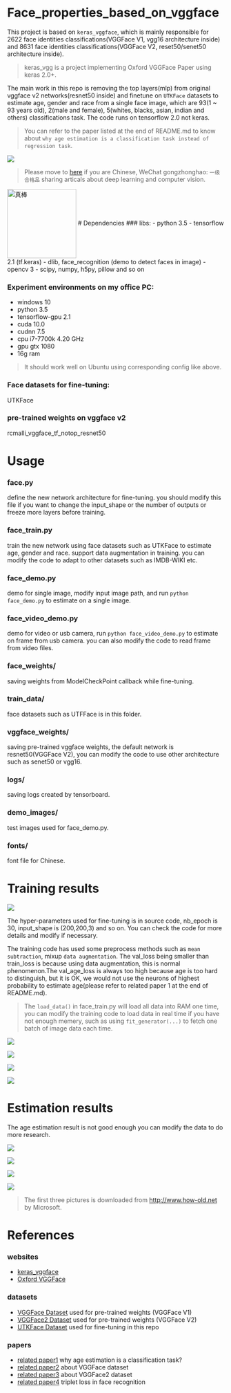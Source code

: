 # Face_properties_based_on_vggface
This project is based on `keras_vggface`, which is mainly responsible for 2622 face identities classifications(VGGFace V1, vgg16 architecture inside) and 8631 face identities classifications(VGGFace V2, reset50/senet50 architecture inside).
> keras_vgg is a project implementing Oxford VGGFace Paper using keras 2.0+.

The main work in this repo is removing the top layers(mlp) from original vggface v2 networks(resnet50 inside) and finetune on `UTKFace` datasets to estimate age, gender and race from a single face image, which are 93(1 ~ 93 years old), 2(male and female), 5(whites, blacks, asian, indian and others) classifications task. The code runs on tensorflow 2.0 not keras.
> You can refer to the paper listed at the end of README.md to know about `why age estimation is a classification task instead of regression task`.

![](./pngs/estimation_result_0.png)

> Please move to [here](https://www.cnblogs.com/xiaozhi_5638/) if you are Chinese, WeChat gongzhonghao: `一级合格品` sharing articals about deep learning and computer vision.
<img style="width:160px;height:160px" src="./pngs/qcode.png"  alt="真棒" align=center />
# Dependencies
### libs:
- python 3.5
- tensorflow 2.1 (tf.keras)
- dlib, face_recognition (demo to detect faces in image)
- opencv 3
- scipy, numpy, h5py, pillow and so on

### Experiment environments on my office PC:
- windows 10
- python 3.5
- tensorflow-gpu 2.1
- cuda 10.0
- cudnn 7.5
- cpu i7-7700k 4.20 GHz
- gpu gtx 1080
- 16g ram

> It should work well on Ubuntu using corresponding config like above.

### Face datasets for fine-tuning:
UTKFace

### pre-trained weights on vggface v2
rcmalli_vggface_tf_notop_resnet50

# Usage
### face.py
define the new network architecture for fine-tuning. you should modify this file if you want to change the input_shape or the number of outputs or freeze more layers before training.
### face_train.py
train the new network using face datasets such as UTKFace to estimate age, gender and race. support data augmentation in training. you can modify the code to adapt to other datasets such as IMDB-WIKI etc.
### face_demo.py
demo for single image, modify input image path, and run `python face_demo.py` to estimate on a single image.
### face_video_demo.py
demo for video or usb camera, run `python face_video_demo.py` to estimate on frame from usb camera. you can also modify the code to read frame from video files.
### face_weights/
saving weights from ModelCheckPoint callback while fine-tuning.
### train_data/
face datasets such as UTFFace is in this folder.
### vggface_weights/
saving pre-trained vggface weights, the default network is resnet50(VGGFace V2), you can modify the code to use other architecture such as senet50 or vgg16.
### logs/
saving logs created by tensorboard.
### demo_images/
test images used for face_demo.py.
### fonts/
font file for Chinese.

# Training results
![](./pngs/what_is_fine-tuning.png)

The hyper-parameters used for fine-tuning is in source code, nb_epoch is 30, input_shape is (200,200,3) and so on. You can check the code for more details and modify if necessary.

The training code has used some preprocess methods such as `mean subtraction`, mixup `data augmentation`. The val_loss being smaller than train_loss is because using data augmentation, this is normal phenomenon.The val_age_loss is always too high because age is too hard to distinguish, but it is OK, we would not use the neurons of highest probability to estimate age(please refer to related paper 1 at the end of README.md).
> The `load_data()` in face_train.py will load all data into RAM one time, you can modify the training code to load data in real time if you have not enough memery, such as using `fit_generator(...)` to fetch one batch of image data each time.

![](./pngs/epoch_loss.png)

![](./pngs/epoch_age_loss.png)

![](./pngs/epoch_gender_loss.png)

![](./pngs/epoch_race_loss.png)


# Estimation results
The age estimation result is not good enough you can modify the data to do more research.

![](./pngs/estimation_result_1.png)

![](./pngs/estimation_result_2.png)

![](./pngs/estimation_result_5.png)

![](./pngs/estimation_result_3.png)

> The first three pictures is downloaded from http://www.how-old.net by Microsoft.

# References
### websites
- [keras_vggface](https://github.com/rcmalli/keras-vggface)
- [Oxford VGGFace](http://www.robots.ox.ac.uk/~vgg/software/vgg_face/)

### datasets
- [VGGFace Dataset](http://www.robots.ox.ac.uk/~vgg/data/vgg_face/) used for pre-trained weights (VGGFace V1)
- [VGGFace2 Dataset](http://www.robots.ox.ac.uk/~vgg/data/vgg_face2/) used for pre-trained weights (VGGFace V2)
- [UTKFace Dataset](https://susanqq.github.io/UTKFace/) used for fine-tuning in this repo

### papers
- [related paper1](https://www.cv-foundation.org/openaccess/content_iccv_2015_workshops/w11/papers/Rothe_DEX_Deep_EXpectation_ICCV_2015_paper.pdf) why age estimation is a classification task?
- [related paper2](http://www.robots.ox.ac.uk/~vgg/publications/2015/Parkhi15/parkhi15.pdf) about VGGFace dataset
- [related paper3](http://www.robots.ox.ac.uk/~vgg/publications/2018/Cao18/cao18.pdf) about VGGFace2 dataset
- [related paper4](https://arxiv.org/pdf/1503.03832.pdf) triplet loss in face recognition